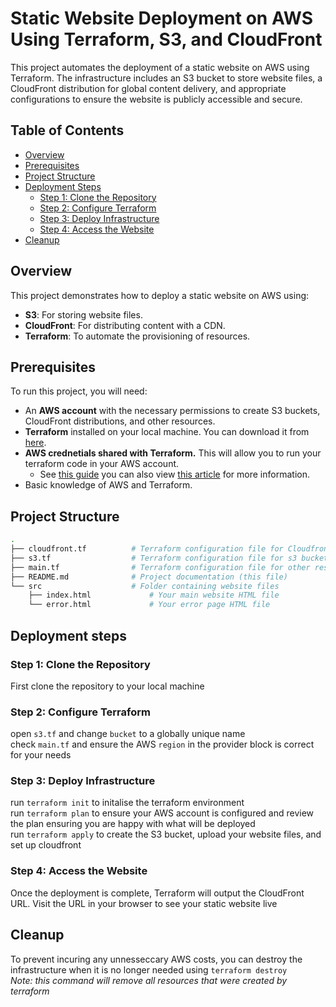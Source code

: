 # Static Website Deployment on AWS Using Terraform, S3, and CloudFront

This project automates the deployment of a static website on AWS using Terraform. The infrastructure includes an S3 bucket to store website files, a CloudFront distribution for global content delivery, and appropriate configurations to ensure the website is publicly accessible and secure.

## Table of Contents

- [Overview](#overview)
- [Prerequisites](#prerequisites)
- [Project Structure](#project-structure)
- [Deployment Steps](#deployment-steps)
  - [Step 1: Clone the Repository](#step-1-clone-the-repository)
  - [Step 2: Configure Terraform](#step-2-configure-terraform)
  - [Step 3: Deploy Infrastructure](#step-3-deploy-infrastructure)
  - [Step 4: Access the Website](#step-4-access-the-website)
- [Cleanup](#cleanup)

## Overview

This project demonstrates how to deploy a static website on AWS using:

- **S3**: For storing website files.
- **CloudFront**: For distributing content with a CDN.
- **Terraform**: To automate the provisioning of resources.

## Prerequisites

To run this project, you will need:

- An **AWS account** with the necessary permissions to create S3 buckets, CloudFront distributions, and other resources.
- **Terraform** installed on your local machine. You can download it from [here](https://www.terraform.io/downloads).
- **AWS crednetials shared with Terraform.** This will allow you to run your terraform code in your AWS account.  
  - See [this guide](https://banhawy.medium.com/3-ways-to-configure-terraform-to-use-your-aws-account-fb00a08ded5) you can also view [this article](https://hector-reyesaleman.medium.com/terraform-aws-provider-everything-you-need-to-know-about-multi-account-authentication-and-f2343a4afd4b) for more information.
- Basic knowledge of AWS and Terraform.

## Project Structure

```bash
.
├── cloudfront.tf          # Terraform configuration file for Cloudfront distribution
├── s3.tf                  # Terraform configuration file for s3 bucket
├── main.tf                # Terraform configuration file for other resources
├── README.md              # Project documentation (this file)
└── src                    # Folder containing website files
    ├── index.html             # Your main website HTML file
    └── error.html             # Your error page HTML file
```

## Deployment steps

### Step 1: Clone the Repository

First clone the repository to your local machine  

### Step 2: Configure Terraform

open `s3.tf` and change `bucket` to a globally unique name  
check `main.tf` and ensure the AWS `region` in the provider block is correct for your needs  

### Step 3: Deploy Infrastructure

run `terraform init` to initalise the terraform environment  
run `terraform plan` to ensure your AWS account is configured and review the plan ensuring you are happy with what will be deployed  
run `terraform apply` to create the S3 bucket, upload your website files, and set up cloudfront  

### Step 4: Access the Website

Once the deployment is complete, Terraform will output the CloudFront URL. Visit the URL in your browser to see your static website live

## Cleanup

To prevent incuring any unnesseccary AWS costs, you can destroy the infrastructure when it is no longer needed using `terraform destroy`  
*Note: this command will remove all resources that were created by terraform*
